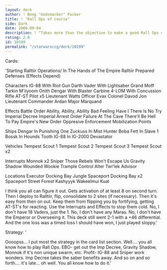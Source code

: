 ```yaml
---
layout: deck
author: ! Bong "Godsmacker" Packer
title: ! "Rall Ops of course"
side: Dark
date: 2000-09-04
description: ! "Takes more than the objective to make a good Rall Ops deck.  You need skill to make it and to play it.  Here's my attempt."
rating: 2.0
id: 10199
permalink: "/starwarsccg/deck/10199"
---
```

Cards: 

'Starting
Ralltiir Operations/ In The Hands of The Empire
Ralltiir
Prepared Defenses
(Effects Depend)


Characters
IG-88 With Riot Gun
Darth Vader With Lightsaber
Grand Moff Tarkin
M'iiyoom Onith
Dengar With Blaster Carbine
4-LOM With Concussion Rifle
AT-ST Pilot x5
Lieutenant Watts
Officer Evax
Colonel Davod Jon
Lieutenant Commander Ardan
Major Marquand


Effects
Battle Order
Ability, Ability, Ability
Bad Feeling Have I
There Is No Try
Imperial Decree
Imperial Arrest Order
Failure At The Cave
There'll Be Hell To Pay
Empire's New Order
Oppresive Enforcement
Mobilization Points


Ships
Dengar In Punishing One
Zuckuss In Mist Hunter
Boba Fett In Slave 1
Bossk In Hounds Tooth
IG-88 In IG-2000
Devastator


Vehicles
Tempest Scout 1
Tempest Scout 2
Tempest Scout 3
Tempest Scout x2


Interrupts
Monnok x2
Sniper
Those Rebels Won't Escape Us
Gravity Shadow
Wounded Wookie
Trample
Control
Alter
Twi'lek Advisor


Locations
Executor Docking Bay
Jungle
Spaceport Docking Bay x2
Spaceport Street
Forest
Kashyyyk
Wakeelmui
Kuat


I think you all can figure it out.  Gets activation of at least 8 on second turn.  Then I deploy to Ralltiir, flip, consolidate to 2 sites (if necessary).  Then it's easy from then on out.  Keep them from flipping you by fortifying, getting AT-ST's for reacting.  Use the Interrupts and Effects to stop them cold.  No, I don't have 18 Vaders, just the 1.  No, I don't have any Maras.  No, I don't have the Emperor or Overseeing it.  This deck still went 2-1 with a +46 differential.  And the one loss was a timed loss I should have won, I just played sloppy.'

Strategy: '

Oooopss... I put most the strategy in the card list section.  Well.... you all know how to play Rall Ops.  EBO- get out the Imp Decree, Gravity Shadow, Monnok if it's non unique swarm, etc.  Profit- IG-88 and Sniper work wonders.  Imp Decree takes the saber benefits away.  And so on and so forth.... it's late... oh well.  You all know how to do it.'

